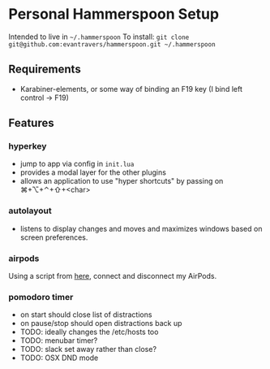 # Personal Hammerspoon Setup

Intended to live in `~/.hammerspoon`
To install: `git clone git@github.com:evantravers/hammerspoon.git ~/.hammerspoon`

## Requirements

- Karabiner-elements, or some way of binding an F19 key (I bind left control ->
  F19)

## Features

### hyperkey

- jump to app via config in `init.lua`
- provides a modal layer for the other plugins
- allows an application to use "hyper shortcuts" by passing on ⌘+⌥+⌃+⇧+&lt;char&gt;

### autolayout

- listens to display changes and moves and maximizes windows based on screen
  preferences.

### airpods

Using a script from
[here](https://gist.githubusercontent.com/daGrevis/79b27b9c156ba828ad52976a118b29e0/raw/0e77383f4eb9301527caac3f0b71350e9499210b/init.lua),
connect and disconnect my AirPods.

### pomodoro timer
- on start should close list of distractions
- on pause/stop should open distractions back up
- TODO: ideally changes the /etc/hosts too
- TODO: menubar timer?
- TODO: slack set away rather than close?
- TODO: OSX DND mode
